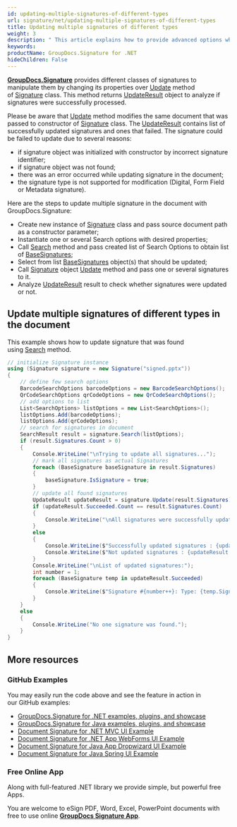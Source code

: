 ```yaml
---
id: updating-multiple-signatures-of-different-types
url: signature/net/updating-multiple-signatures-of-different-types
title: Updating multiple signatures of different types
weight: 3
description: " This article explains how to provide advanced options when updating different multiple electronic signatures with GroupDocs.Signature API."
keywords: 
productName: GroupDocs.Signature for .NET
hideChildren: False
---
```

[**GroupDocs.Signature**](https://products.groupdocs.com/signature/net) provides different classes of signatures to manipulate them by changing its properties over [Update](https://apireference.groupdocs.com/net/signature/groupdocs.signature/signature/methods/update/) method of [Signature](https://reference.groupdocs.com/signature/net/groupdocs.signature/signature) class. This method returns [UpdateResult](https://apireference.groupdocs.com/net/signature/groupdocs.signature.domain/updateresult) object to analyze if signatures were successfully processed.

Please be aware that [Update](https://apireference.groupdocs.com/net/signature/groupdocs.signature/signature/methods/update/) method modifies the same document that was passed to constructor of [Signature](https://reference.groupdocs.com/signature/net/groupdocs.signature/signature) class. The [UpdateResult](https://apireference.groupdocs.com/net/signature/groupdocs.signature.domain/updateresult) contains list of successfully updated signatures and ones that failed. The signature could be failed to update due to several reasons:

* if signature object was initialized with constructor by incorrect signature identifier;
* if signature object was not found;
* there was an error occurred while updating signature in the document;
* the signature type is not supported for modification (Digital, Form Field or Metadata signature).

Here are the steps to update multiple signature in the document with GroupDocs.Signature:

* Create new instance of [Signature](https://reference.groupdocs.com/signature/net/groupdocs.signature/signature) class and pass source document path as a constructor parameter;
* Instantiate one or several Search options with desired properties;
* Call [Search](https://reference.groupdocs.com/signature/net/groupdocs.signature/signature/search) method and pass created list of Search Options to obtain list of [BaseSignatures](https://reference.groupdocs.com/signature/net/groupdocs.signature.domain/basesignature);
* Select from list [BaseSignatures](https://reference.groupdocs.com/signature/net/groupdocs.signature.domain/basesignature) object(s) that should be updated;
* Call [Signature](https://reference.groupdocs.com/signature/net/groupdocs.signature/signature) object [Update](https://apireference.groupdocs.com/net/signature/groupdocs.signature/signature/methods/update/) method and pass one or several signatures to it.
* Analyze [UpdateResult](https://apireference.groupdocs.com/net/signature/groupdocs.signature.domain/updateresult) result to check whether signatures were updated or not.

## Update multiple signatures of different types in the document

This example shows how to update signature that was found using [Search](https://reference.groupdocs.com/signature/net/groupdocs.signature/signature/search) method.

```csharp
// initialize Signature instance
using (Signature signature = new Signature("signed.pptx"))
{
    // define few search options
    BarcodeSearchOptions barcodeOptions = new BarcodeSearchOptions();
    QrCodeSearchOptions qrCodeOptions = new QrCodeSearchOptions();
    // add options to list
    List<SearchOptions> listOptions = new List<SearchOptions>();
    listOptions.Add(barcodeOptions);
    listOptions.Add(qrCodeOptions);
    // search for signatures in document
    SearchResult result = signature.Search(listOptions);
    if (result.Signatures.Count > 0)
    {
        Console.WriteLine("\nTrying to update all signatures...");
        // mark all signatures as actual Signatures
        foreach (BaseSignature baseSignature in result.Signatures)
        {
            baseSignature.IsSignature = true;
        }
        // update all found signatures
        UpdateResult updateResult = signature.Update(result.Signatures);
        if (updateResult.Succeeded.Count == result.Signatures.Count)
        {
            Console.WriteLine("\nAll signatures were successfully updated!");
        }
        else
        {
            Console.WriteLine($"Successfully updated signatures : {updateResult.Succeeded.Count}");
            Console.WriteLine($"Not updated signatures : {updateResult.Failed.Count}");
        }
        Console.WriteLine("\nList of updated signatures:");
        int number = 1;
        foreach (BaseSignature temp in updateResult.Succeeded)
        {
            Console.WriteLine($"Signature #{number++}: Type: {temp.SignatureType} Id:{temp.SignatureId}, Location: {temp.Left}x{temp.Top}. Size: {temp.Width}x{temp.Height}");
        }
    }
    else
    {
        Console.WriteLine("No one signature was found.");
    }
}
```

## More resources

### GitHub Examples

You may easily run the code above and see the feature in action in our GitHub examples:

* [GroupDocs.Signature for .NET examples, plugins, and showcase](https://github.com/groupdocs-signature/GroupDocs.Signature-for-.NET)
* [GroupDocs.Signature for Java examples, plugins, and showcase](https://github.com/groupdocs-signature/GroupDocs.Signature-for-Java)
* [Document Signature for .NET MVC UI Example](https://github.com/groupdocs-signature/GroupDocs.Signature-for-.NET-MVC)
* [Document Signature for .NET App WebForms UI Example](https://github.com/groupdocs-signature/GroupDocs.Signature-for-.NET-WebForms)
* [Document Signature for Java App Dropwizard UI Example](https://github.com/groupdocs-signature/GroupDocs.Signature-for-Java-Dropwizard)
* [Document Signature for Java Spring UI Example](https://github.com/groupdocs-signature/GroupDocs.Signature-for-Java-Spring)

### Free Online App

Along with full-featured .NET library we provide simple, but powerful free Apps.

You are welcome to eSign PDF, Word, Excel, PowerPoint documents with free to use online **[GroupDocs Signature App](https://products.groupdocs.app/signature)**.
